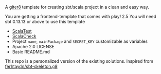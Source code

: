 A [giter8](https://github.com/n8han/giter8) template for creating sbt/scala project in a clean and easy way.

You are getting a frontend-template that comes with play! 2.5
You will need sbt 0.13.13 or above to use this template

* [ScalaTest](http://www.scalatest.org/)
* [ScalaCheck](http://www.scalacheck.org/)
* Project `name`, `mainPackage` and `SECRET_KEY` customizable as variables
* Apache 2.0 LICENSE
* Basic README.md


This repo is a personalized version of the existing solutions. 
Inspired from [ferhtaydn/sbt-skeleton.g8](https://github.com/ferhtaydn/sbt-skeleton.g8)
